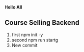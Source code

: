 **Hello All**

## Course Selling Backend 

1. first npm init -y
2. second npm run startg
3. New commit